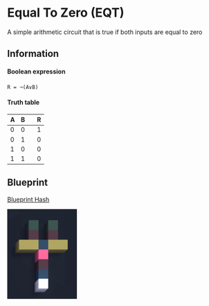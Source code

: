 # Equal To Zero (EQT)
A simple arithmetic circuit that is true if both inputs are equal to zero

## Information

#### Boolean expression
```
R = ¬(A∨B)
```

#### Truth table

| A | B |   |  R  |
|---|---|---|-----|
| 0 | 0 |   |  1  |
| 0 | 1 |   |  0  |
| 1 | 0 |   |  0  |
| 1 | 1 |   |  0  |

## Blueprint

[Blueprint Hash](./equal_to_zero.vcb)


![Half Adder](./equal_to_zero.png)